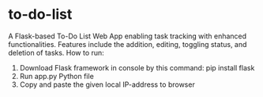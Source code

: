 # to-do-list
A Flask-based To-Do List Web App enabling task tracking with enhanced functionalities. Features include the addition, editing, toggling status, and deletion of tasks.
How to run:
  1. Download Flask framework in console by this command: pip install flask
  2. Run app.py Python file
  3. Copy and paste the given local IP-address to browser
